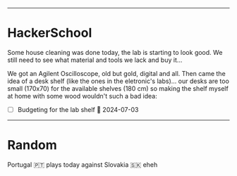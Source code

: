 ***
# HackerSchool
Some house cleaning was done today, the lab is starting to look good. We still need to see what material and tools we lack and buy it...

We got an Agilent Oscilloscope, old but gold, digital and all. Then came the idea of a desk shelf (like the ones in the eletronic's labs)... our desks are too small (170x70) for the available shelves (180 cm) so making the shelf myself at home with some wood wouldn't such a bad idea:
- [ ] Budgeting for the lab shelf 📅 2024-07-03 
***

# Random
Portugal 🇵‍🇹 plays today against Slovakia 🇸‍🇰 eheh